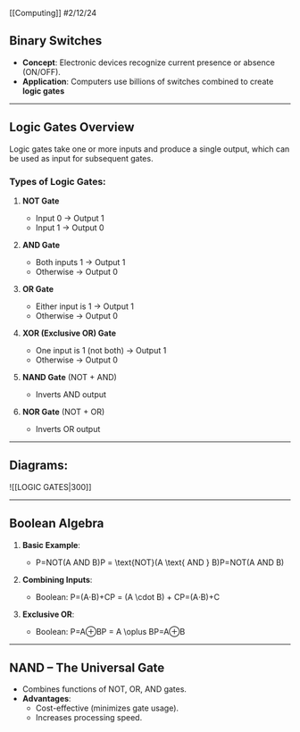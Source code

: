 [[Computing]]
#2/12/24 
## Binary Switches

- **Concept**: Electronic devices recognize current presence or absence (ON/OFF).
- **Application**: Computers use billions of switches combined to create **logic gates**

---
## Logic Gates Overview

Logic gates take one or more inputs and produce a single output, which can be used as input for subsequent gates.

### Types of Logic Gates:

1. **NOT Gate**
    - Input 0 → Output 1
    - Input 1 → Output 0

2. **AND Gate**
    - Both inputs 1 → Output 1
    - Otherwise → Output 0

3. **OR Gate**
    - Either input is 1 → Output 1
    - Otherwise → Output 0

4. **XOR (Exclusive OR) Gate**
    - One input is 1 (not both) → Output 1
    - Otherwise → Output 0

5. **NAND Gate** (NOT + AND)
    - Inverts AND output

6. **NOR Gate** (NOT + OR)
    - Inverts OR output

---
## Diagrams:
![[LOGIC GATES|300]]

---

## Boolean Algebra

1. **Basic Example**:
    - P=NOT(A AND B)P = \text{NOT}(A \text{ AND } B)P=NOT(A AND B)

2. **Combining Inputs**:
    - Boolean: P=(A⋅B)+CP = (A \cdot B) + CP=(A⋅B)+C

3. **Exclusive OR**:
    - Boolean: P=A⊕BP = A \oplus BP=A⊕B

---

## NAND – The Universal Gate

- Combines functions of NOT, OR, AND gates.
- **Advantages**:
    - Cost-effective (minimizes gate usage).
    - Increases processing speed.

